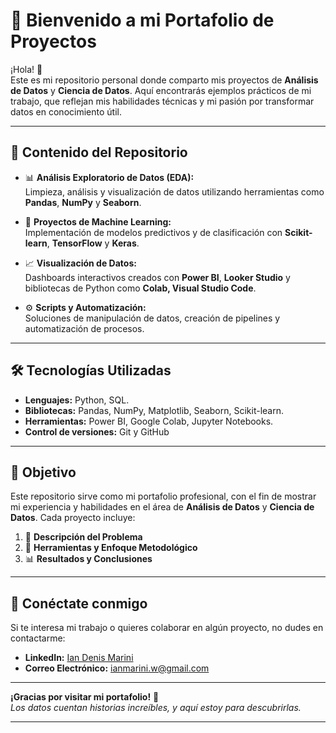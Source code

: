 # 🚀 Bienvenido a mi Portafolio de Proyectos

¡Hola! 👋  
Este es mi repositorio personal donde comparto mis proyectos de **Análisis de Datos** y **Ciencia de Datos**. 
Aquí encontrarás ejemplos prácticos de mi trabajo, que reflejan mis habilidades técnicas y mi pasión por transformar datos en conocimiento útil.

---

## 📂 **Contenido del Repositorio**  

- 📊 **Análisis Exploratorio de Datos (EDA):**  
  Limpieza, análisis y visualización de datos utilizando herramientas como **Pandas**, **NumPy** y **Seaborn**.  

- 🤖 **Proyectos de Machine Learning:**  
  Implementación de modelos predictivos y de clasificación con **Scikit-learn**, **TensorFlow** y **Keras**.  

- 📈 **Visualización de Datos:**  
  Dashboards interactivos creados con **Power BI**, **Looker Studio** y bibliotecas de Python como **Colab, Visual Studio Code**.  

- ⚙️ **Scripts y Automatización:**  
  Soluciones de manipulación de datos, creación de pipelines y automatización de procesos.  

---

## 🛠️ **Tecnologías Utilizadas**  

- **Lenguajes:** Python, SQL.
- **Bibliotecas:** Pandas, NumPy, Matplotlib, Seaborn, Scikit-learn.
- **Herramientas:** Power BI, Google Colab, Jupyter Notebooks. 
- **Control de versiones:** Git y GitHub  

---

## 🎯 **Objetivo**  

Este repositorio sirve como mi portafolio profesional, con el fin de mostrar mi experiencia y habilidades en el área de **Análisis de Datos** y **Ciencia de Datos**. Cada proyecto incluye:  

1. 📌 **Descripción del Problema**  
2. 🧰 **Herramientas y Enfoque Metodológico**  
3. 📊 **Resultados y Conclusiones**  

---

## 🤝 **Conéctate conmigo**  

Si te interesa mi trabajo o quieres colaborar en algún proyecto, no dudes en contactarme:  

- **LinkedIn:** [Ian Denis Marini](https://www.linkedin.com/in/ian-marini/) 
- **Correo Electrónico:** ianmarini.w@gmail.com

---

**¡Gracias por visitar mi portafolio!** 🚀  
*Los datos cuentan historias increíbles, y aquí estoy para descubrirlas.*  

---

